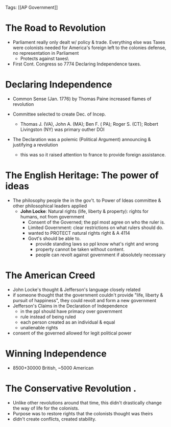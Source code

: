 Tags: [[AP Government]]

# The Road to Revolution
- Parliament really only dealt w/ policy & trade. Everything else was Taxes were colonists needed for America's foreign left to the colonies defense, no representation in Parliament
	- Protects against taxes\
- First Cont. Congress so 7774 Declaring Independence taxes.


# Declaring Independence
- Common Sense (Jan. 1776) by Thomas Paine increased flames of revolution
- Committee selected to create Dec. of Incep.
	- Thomas J. (VA), John A. (MA); Ben F. ( PA); Roger S. (CT); Robert Livingston (NY) was primary outher DOI

- The Declaration was a polemic (Political Argument) announcing & justifying a revolution 

	- this was so it raised attention to france to provide foreign assistance.

# The English Heritage: The power of ideas
- The philosophy people the in the gov't. to Power of Ideas committee & other philosophical leaders applied
	-	**John Locke**: Natural rights (life, liberty & property): rights for humans, not from government
		-	Consent of the Governed; the ppl most agree on who the ruler is.
		-	Limited Government: clear restrictions on what rulers should do.
		-	wanted to PROTECT natural rights right & A 4114
		-	Govt's should be able to.
			-	provide standing laws so ppl know what's right and wrong
			-   property cannot be taken without content. 
			-   people can revolt against government if absolutely necessary

# The American Creed
 - John Locke's thought & Jefferson's language closely related 
 - if someone thought that the government couldn't provide "life, liberty & pursuit of happiness", they could revolt and form a new government
- Jefferson's Claims in the Declaration of Independence
	- in the ppl should have primacy over government
	- rule instead of being ruled
	- each person created as an individual & equal 
	- unalienable rights
 - consent of the governed allowed for legit political power
 # Winning Independence 
 - 8500+30000 British, ~5000 American 
 
 # The Conservative Revolution .
- Unlike other revolutions around that time, this didn't drastically change the way of life for the colonists. 
- Purpose was to restore rights that the colonists thought was theirs 
- didn't create conflicts, created stability.
